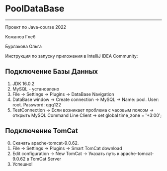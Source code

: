 # PoolDataBase
---
Проект по Java-course 2022

Кожанов Глеб

Бурлакова Ольга

Инструкция по запуску приложения в IntelliJ IDEA Community:

**Подключение Базы Данных** 
--
1. JDK 16.0.2
2. MySQL - установлено
3. File -> Settings -> Plugins -> DataBase Navigation
4. DataBase window -> Create connection -> MySQL -> Name: pool. User: root. Password: qqq122
5. TestConnection -> Если возникает проблема с часовым поясом -> открыть MySQL Command Line Client -> set global time_zone = '+3:00';

**Подключение TomCat** 
--
0. Скачать apache-tomcat-9.0.62.
1. File -> Settings -> Plugins -> Smart TomCat download
2. Edit configuration ->  New TomCat -> Указать путь к apache-tomcat-9.0.62 в TomCat Server 
3. Успешно!
